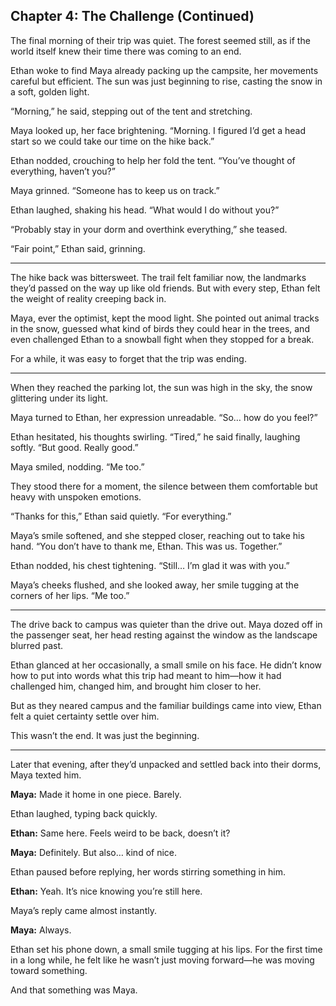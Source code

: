 ## Chapter 4: The Challenge (Continued)  

The final morning of their trip was quiet. The forest seemed still, as if the world itself knew their time there was coming to an end.  

Ethan woke to find Maya already packing up the campsite, her movements careful but efficient. The sun was just beginning to rise, casting the snow in a soft, golden light.  

“Morning,” he said, stepping out of the tent and stretching.  

Maya looked up, her face brightening. “Morning. I figured I’d get a head start so we could take our time on the hike back.”  

Ethan nodded, crouching to help her fold the tent. “You’ve thought of everything, haven’t you?”  

Maya grinned. “Someone has to keep us on track.”  

Ethan laughed, shaking his head. “What would I do without you?”  

“Probably stay in your dorm and overthink everything,” she teased.  

“Fair point,” Ethan said, grinning.  

---

The hike back was bittersweet. The trail felt familiar now, the landmarks they’d passed on the way up like old friends. But with every step, Ethan felt the weight of reality creeping back in.  

Maya, ever the optimist, kept the mood light. She pointed out animal tracks in the snow, guessed what kind of birds they could hear in the trees, and even challenged Ethan to a snowball fight when they stopped for a break.  

For a while, it was easy to forget that the trip was ending.  

---

When they reached the parking lot, the sun was high in the sky, the snow glittering under its light.  

Maya turned to Ethan, her expression unreadable. “So… how do you feel?”  

Ethan hesitated, his thoughts swirling. “Tired,” he said finally, laughing softly. “But good. Really good.”  

Maya smiled, nodding. “Me too.”  

They stood there for a moment, the silence between them comfortable but heavy with unspoken emotions.  

“Thanks for this,” Ethan said quietly. “For everything.”  

Maya’s smile softened, and she stepped closer, reaching out to take his hand. “You don’t have to thank me, Ethan. This was us. Together.”  

Ethan nodded, his chest tightening. “Still… I’m glad it was with you.”  

Maya’s cheeks flushed, and she looked away, her smile tugging at the corners of her lips. “Me too.”  

---

The drive back to campus was quieter than the drive out. Maya dozed off in the passenger seat, her head resting against the window as the landscape blurred past.  

Ethan glanced at her occasionally, a small smile on his face. He didn’t know how to put into words what this trip had meant to him—how it had challenged him, changed him, and brought him closer to her.  

But as they neared campus and the familiar buildings came into view, Ethan felt a quiet certainty settle over him.  

This wasn’t the end. It was just the beginning.  

---

Later that evening, after they’d unpacked and settled back into their dorms, Maya texted him.  

**Maya:** Made it home in one piece. Barely.  

Ethan laughed, typing back quickly.  

**Ethan:** Same here. Feels weird to be back, doesn’t it?  

**Maya:** Definitely. But also… kind of nice.  

Ethan paused before replying, her words stirring something in him.  

**Ethan:** Yeah. It’s nice knowing you’re still here.  

Maya’s reply came almost instantly.  

**Maya:** Always.  

Ethan set his phone down, a small smile tugging at his lips. For the first time in a long while, he felt like he wasn’t just moving forward—he was moving toward something.  

And that something was Maya.  
